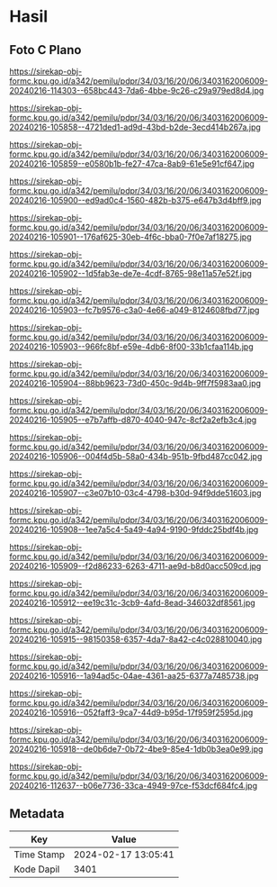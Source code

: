 # Hasil

## Foto C Plano

https://sirekap-obj-formc.kpu.go.id/a342/pemilu/pdpr/34/03/16/20/06/3403162006009-20240216-114303--658bc443-7da6-4bbe-9c26-c29a979ed8d4.jpg

https://sirekap-obj-formc.kpu.go.id/a342/pemilu/pdpr/34/03/16/20/06/3403162006009-20240216-105858--4721ded1-ad9d-43bd-b2de-3ecd414b267a.jpg

https://sirekap-obj-formc.kpu.go.id/a342/pemilu/pdpr/34/03/16/20/06/3403162006009-20240216-105859--e0580b1b-fe27-47ca-8ab9-61e5e91cf647.jpg

https://sirekap-obj-formc.kpu.go.id/a342/pemilu/pdpr/34/03/16/20/06/3403162006009-20240216-105900--ed9ad0c4-1560-482b-b375-e647b3d4bff9.jpg

https://sirekap-obj-formc.kpu.go.id/a342/pemilu/pdpr/34/03/16/20/06/3403162006009-20240216-105901--176af625-30eb-4f6c-bba0-7f0e7af18275.jpg

https://sirekap-obj-formc.kpu.go.id/a342/pemilu/pdpr/34/03/16/20/06/3403162006009-20240216-105902--1d5fab3e-de7e-4cdf-8765-98e11a57e52f.jpg

https://sirekap-obj-formc.kpu.go.id/a342/pemilu/pdpr/34/03/16/20/06/3403162006009-20240216-105903--fc7b9576-c3a0-4e66-a049-8124608fbd77.jpg

https://sirekap-obj-formc.kpu.go.id/a342/pemilu/pdpr/34/03/16/20/06/3403162006009-20240216-105903--966fc8bf-e59e-4db6-8f00-33b1cfaa114b.jpg

https://sirekap-obj-formc.kpu.go.id/a342/pemilu/pdpr/34/03/16/20/06/3403162006009-20240216-105904--88bb9623-73d0-450c-9d4b-9ff7f5983aa0.jpg

https://sirekap-obj-formc.kpu.go.id/a342/pemilu/pdpr/34/03/16/20/06/3403162006009-20240216-105905--e7b7affb-d870-4040-947c-8cf2a2efb3c4.jpg

https://sirekap-obj-formc.kpu.go.id/a342/pemilu/pdpr/34/03/16/20/06/3403162006009-20240216-105906--004f4d5b-58a0-434b-951b-9fbd487cc042.jpg

https://sirekap-obj-formc.kpu.go.id/a342/pemilu/pdpr/34/03/16/20/06/3403162006009-20240216-105907--c3e07b10-03c4-4798-b30d-94f9dde51603.jpg

https://sirekap-obj-formc.kpu.go.id/a342/pemilu/pdpr/34/03/16/20/06/3403162006009-20240216-105908--1ee7a5c4-5a49-4a94-9190-9fddc25bdf4b.jpg

https://sirekap-obj-formc.kpu.go.id/a342/pemilu/pdpr/34/03/16/20/06/3403162006009-20240216-105909--f2d86233-6263-4711-ae9d-b8d0acc509cd.jpg

https://sirekap-obj-formc.kpu.go.id/a342/pemilu/pdpr/34/03/16/20/06/3403162006009-20240216-105912--ee19c31c-3cb9-4afd-8ead-346032df8561.jpg

https://sirekap-obj-formc.kpu.go.id/a342/pemilu/pdpr/34/03/16/20/06/3403162006009-20240216-105915--98150358-6357-4da7-8a42-c4c028810040.jpg

https://sirekap-obj-formc.kpu.go.id/a342/pemilu/pdpr/34/03/16/20/06/3403162006009-20240216-105916--1a94ad5c-04ae-4361-aa25-6377a7485738.jpg

https://sirekap-obj-formc.kpu.go.id/a342/pemilu/pdpr/34/03/16/20/06/3403162006009-20240216-105916--052faff3-9ca7-44d9-b95d-17f959f2595d.jpg

https://sirekap-obj-formc.kpu.go.id/a342/pemilu/pdpr/34/03/16/20/06/3403162006009-20240216-105918--de0b6de7-0b72-4be9-85e4-1db0b3ea0e99.jpg

https://sirekap-obj-formc.kpu.go.id/a342/pemilu/pdpr/34/03/16/20/06/3403162006009-20240216-112637--b06e7736-33ca-4949-97ce-f53dcf684fc4.jpg


## Metadata

| Key        | Value               |
| ---------- | ------------------- |
| Time Stamp | 2024-02-17 13:05:41 |
| Kode Dapil | 3401                |



